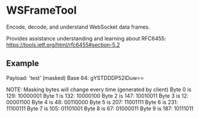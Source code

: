 # WSFrameTool

Encode, decode, and understand  WebSocket data frames.

Provides assistance understanding and learning about RFC6455:
https://tools.ietf.org/html/rfc6455#section-5.2

## Example

Payload: 'test' (masked)
Base 64: gYSTDDDP52lDuw==

NOTE: Masking bytes will change every time (generated by client)
Byte  0 is 129: 10000001
Byte  1 is 132: 10000100
Byte  2 is 147: 10010011
Byte  3 is  12: 00001100
Byte  4 is  48: 00110000
Byte  5 is 207: 11001111
Byte  6 is 231: 11100111
Byte  7 is 105: 01101001
Byte  8 is  67: 01000011
Byte  9 is 187: 10111011
